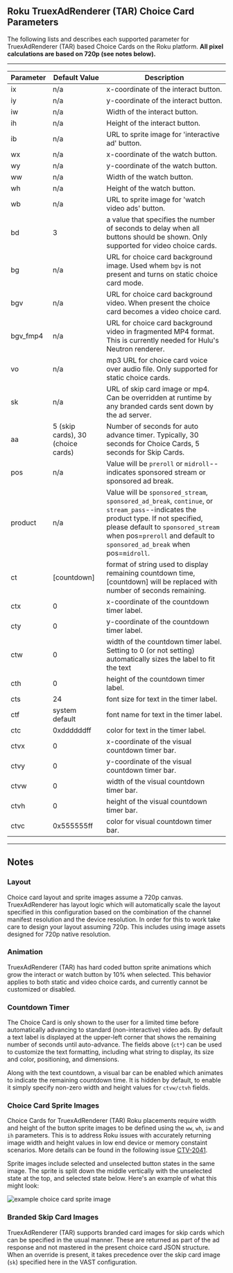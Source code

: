## Roku TruexAdRenderer (TAR) Choice Card Parameters

The following lists and describes each supported parameter for TruexAdRenderer (TAR) based Choice Cards on the Roku platform.  **All pixel calculations are based on 720p (see notes below).**

---

| Parameter | Default Value | Description |
| ------------- | ------------- | ------------- |
| ix | n/a | x-coordinate of the interact button. |
| iy | n/a | y-coordinate of the interact button. |
| iw | n/a | Width of the interact button. |
| ih | n/a | Height of the interact button. |
| ib | n/a | URL to sprite image for 'interactive ad' button. |
| wx | n/a | x-coordinate of the watch button. |
| wy | n/a | y-coordinate of the watch button. |
| ww | n/a | Width of the watch button. |
| wh | n/a | Height of the watch button. |
| wb | n/a | URL to sprite image for 'watch video ads' button. |
| bd | 3 | a value that specifies the number of seconds to delay when all buttons should be shown.  Only supported for video choice cards. |
| bg | n/a | URL for choice card background image. Used whem `bgv` is not present and turns on static choice card mode. |
| bgv | n/a | URL for choice card background video. When present the choice card becomes a video choice card. |
| bgv_fmp4 | n/a | URL for choice card background video in fragmented MP4 format.  This is currently needed for Hulu's Neutron renderer. |
| vo | n/a | mp3 URL for choice card voice over audio file. Only supported for static choice cards. |
| sk | n/a | URL of skip card image or mp4. Can be overridden at runtime by any branded cards sent down by the ad server. |
| aa | 5 (skip cards), 30 (choice cards) | Number of seconds for auto advance timer. Typically, 30 seconds for Choice Cards, 5 seconds for Skip Cards. |
| pos | n/a | Value will be `preroll` or `midroll`--indicates sponsored stream or sponsored ad break. |
| product | n/a | Value will be `sponsored_stream`, `sponsored_ad_break`, `continue`, or `stream_pass`--indicates the product type.  If not specified, please default to `sponsored_stream` when pos=`preroll` and default to `sponsored_ad_break` when pos=`midroll`. |
| ct | [countdown] | format of string used to display remaining countdown time, [countdown] will be replaced with number of seconds remaining. |
| ctx | 0 | x-coordinate of the countdown timer label. |
| cty | 0 | y-coordinate of the countdown timer label. |
| ctw | 0 | width of the countdown timer label. Setting to 0 (or not setting) automatically sizes the label to fit the text |
| cth | 0 | height of the countdown timer label. |
| cts | 24 | font size for text in the timer label. |
| ctf | system default | font name for text in the timer label. |
| ctc | 0xddddddff | color for text in the timer label. |
| ctvx | 0 | x-coordinate of the visual countdown timer bar. |
| ctvy | 0 | y-coordinate of the visual countdown timer bar. |
| ctvw | 0 | width of the visual countdown timer bar. |
| ctvh | 0 | height of the visual countdown timer bar. |
| ctvc | 0x555555ff | color for visual countdown timer bar. |

---

## Notes

### Layout

Choice card layout and sprite images assume a 720p canvas. TruexAdRenderer has layout logic which will automatically scale the layout specified in this configuration based on the combination of the channel manifest resolution and the device resolution. In order for this to work take care to design your layout assuming 720p. This includes using image assets designed for 720p native resolution.

### Animation

TruexAdRenderer (TAR) has hard coded button sprite animations which grow the interact or watch button by 10% when selected. This behavior applies to both static and video choice cards, and currently cannot be customized or disabled.

### Countdown Timer

The Choice Card is only shown to the user for a limited time before automatically advancing to standard (non-interactive) video ads. By default a text label is displayed at the upper-left corner that shows the remaining number of seconds until auto-advance. The fields above (`ct*`) can be used to customize the text formatting, including what string to display, its size and color, positioning, and dimensions.

Along with the text countdown, a visual bar can be enabled which animates to indicate the remaining countdown time. It is hidden by default, to enable it simply specify non-zero width and height values for `ctvw/ctvh` fields.

### Choice Card Sprite Images

Choice Cards for TruexAdRenderer (TAR) Roku placements require width and height of the button sprite images to be defined using the `ww`, `wh`, `iw` and `ih` parameters. This is to address Roku issues with accurately returning image width and height values in low end device or memory constaint scenarios. More details can be found in the following issue [CTV-2041](https://truextech.atlassian.net/browse/CTV-2041).

Sprite images include selected and unselected button states in the same image. The sprite is split down the middle vertically with the unselected state at the top, and selected state below. Here's an example of what this might look:

![example choice card sprite image](http://ctv.truex.com/docs/example_choice_card_sprite.png)

### Branded Skip Card Images

TruexAdRenderer (TAR) supports branded card images for skip cards which can be specified in the usual manner. These are returned as part of the ad response and not mastered in the present choice card JSON structure. When an override is present, it takes precedence over the skip card image (`sk`) specified here in the VAST configuration.
